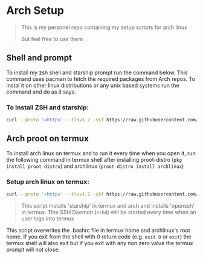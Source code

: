 # Arch Setup
> This is my personel repo containing my setup scripts for arch linux
>
>But feel free to use them

## Shell and prompt

To install my zsh shell and starship prompt run the command below. This command uses pacman to fetch the required packages from Arch repos. To instal it on other linux distributions or any unix based systems run the command and do as it says.
### To Install ZSH and starship:
```sh
curl --proto '=https' --tlsv1.2 -sSf https://raw.githubusercontent.com/vigneshpa/arch-setup/main/prompt.sh | sh
```

## Arch proot on termux
To install arch linux on termux and to run it every time when you open it, run the following command in termux shell after installing proot-distro (``pkg install proot-distro``) and archlinux (``proot-distro install archlinux``)
### Setup arch linux on termux:
```sh
curl --proto '=https' --tlsv1.2 -sSf https://raw.githubusercontent.com/vigneshpa/arch-setup/main/termux.sh | sh
```
>This script installs 'starship' in termux and arch and installs 'openssh' in termux. Tthe SSH Daemon (`sshd`) will be started every time when an user logs into termux

This script overwrites the .bashrc file in termux home and archlinux's root home. If you exit from the shell with 0 return code (e.g. `exit 0` or `exit`) the termux shell will also exit but if you exit with any non zero value the termux prompt will not close.